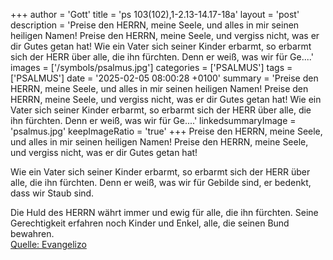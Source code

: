 +++
author = 'Gott'
title = 'ps 103(102),1-2.13-14.17-18a'
layout = 'post'
description = 'Preise den HERRN, meine Seele,  und alles in mir seinen heiligen Namen! Preise den HERRN, meine Seele,  und vergiss nicht, was er dir Gutes getan hat!  Wie ein Vater sich seiner Kinder erbarmt,  so erbarmt sich der HERR über alle, die ihn fürchten. Denn er weiß, was wir für Ge....'
images = ['/symbols/psalmus.jpg']
categories = ['PSALMUS']
tags = ['PSALMUS']
date = '2025-02-05 08:00:28 +0100'
summary = 'Preise den HERRN, meine Seele,  und alles in mir seinen heiligen Namen! Preise den HERRN, meine Seele,  und vergiss nicht, was er dir Gutes getan hat!  Wie ein Vater sich seiner Kinder erbarmt,  so erbarmt sich der HERR über alle, die ihn fürchten. Denn er weiß, was wir für Ge....'
linkedsummaryImage = 'psalmus.jpg'
keepImageRatio = 'true'
+++
Preise den HERRN, meine Seele, 
und alles in mir seinen heiligen Namen!
Preise den HERRN, meine Seele, 
und vergiss nicht, was er dir Gutes getan hat!

Wie ein Vater sich seiner Kinder erbarmt, 
so erbarmt sich der HERR über alle, die ihn fürchten.
Denn er weiß, was wir für Gebilde sind, 
er bedenkt, dass wir Staub sind.<!--more-->

Die Huld des HERRN währt immer und ewig 
für alle, die ihn fürchten. 
Seine Gerechtigkeit erfahren noch Kinder und Enkel,
alle, die seinen Bund bewahren.<br> [Quelle: Evangelizo](https://evangeliumtagfuertag.org/DE/gospel)